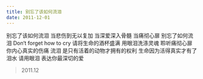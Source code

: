 ```yaml
---
title: 别忘了该如何流泪
date: 2011-12-01
---
```


别忘了该如何流泪
当悲伤到无以复加
当深爱深入骨髓
当痛彻心扉<!--more-->
别忘了如何流泪
Don‘t forget how to cry
请将生命的酒杯盛满
用眼泪洗涤灵魂
聆听痛彻心扉
你内心真实的伤痛
流泪
是只有活着的动物才拥有的权利
生命因为活得真实才有了泪水
请用眼泪
表达你最深切的爱

> 2011.12